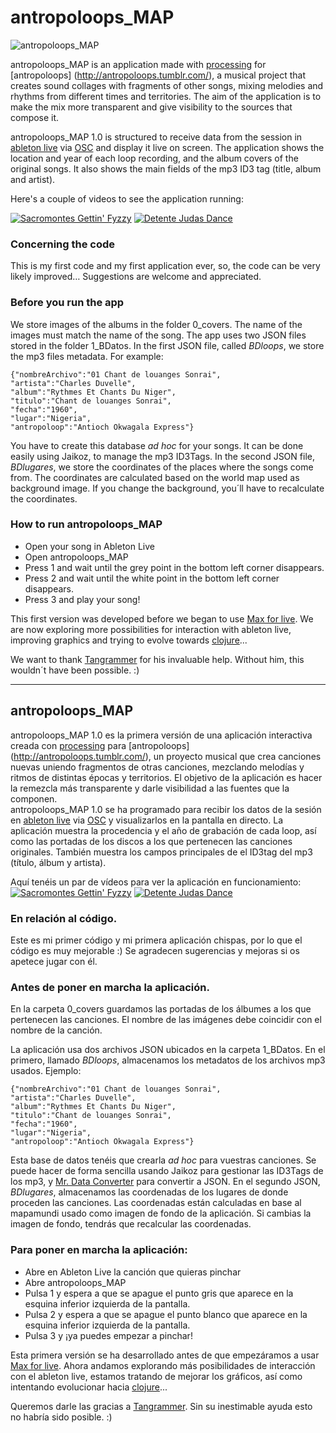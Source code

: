 # antropoloops_MAP
<img src="https://github.com/mi-mina/antropoloops_MAP_P5/blob/master/antropoloops-MAP.jpg" alt="antropoloops_MAP" title="antropoloops_MAP"  align="center"/>

antropoloops_MAP is an application made with [processing](https://processing.org/) for [antropoloops] (http://antropoloops.tumblr.com/), a musical project that creates sound collages with fragments of other songs, mixing melodies and rhythms from different times and territories. The aim of the application is to make the mix more transparent and give visibility to the sources that compose it.

antropoloops_MAP 1.0 is structured to receive data from the session in [ableton live](https://www.ableton.com/en/live/new-in-9/) via [OSC](http://opensoundcontrol.org/) and display it live on screen. The application shows the location and year of each loop recording, and the album covers of the original songs. It also shows the main fields of the mp3 ID3 tag (title, album and artist).

Here's a couple of videos to see the application running:

[![Sacromontes Gettin' Fyzzy](https://github.com/mi-mina/antropoloops_P5/blob/master/sacromontes%20getting%20fuzzy.jpg)](https://vimeo.com/118357778) [![Detente Judas Dance](https://github.com/mi-mina/antropoloops_P5/blob/master/detente%20judas%20dance.jpg)](https://vimeo.com/92180493)

### Concerning the code
This is my first code and my first application ever, so, the code can be very likely improved…
Suggestions are welcome and appreciated.

### Before you run the app
We store images of the albums in the folder 0_covers. The name of the images must match the name of the song. 
The app uses two JSON files stored in the folder 1_BDatos. In the first JSON file, called *BDloops*, we store the mp3 files metadata. For example:
```
{"nombreArchivo":"01 Chant de louanges Sonrai",
"artista":"Charles Duvelle",
"album":"Rythmes Et Chants Du Niger",
"titulo":"Chant de louanges Sonrai",
"fecha":"1960",
"lugar":"Nigeria",
"antropoloop":"Antioch Okwagala Express"}
```
You have to create this database *ad hoc* for your songs. It can be done easily using Jaikoz, to manage the mp3 ID3Tags.
In the second JSON file, *BDlugares*, we store the coordinates of the places where the songs come from.
The coordinates are calculated based on the world map used as background image. If you change the background, you´ll have to recalculate the coordinates.

### How to run antropoloops_MAP
* Open your song in Ableton Live
* Open antropoloops_MAP
* Press 1 and wait until the grey point in the bottom left corner disappears.
* Press 2 and wait until the white point in the bottom left corner disappears.
* Press 3 and play your song!

This first version was developed before we began to use [Max for live](https://www.ableton.com/en/live/max-for-live/). We are now exploring more possibilities for interaction with ableton live, improving graphics and trying to evolve towards [clojure](http://clojure.org/)...

We want to thank [Tangrammer](https://github.com/tangrammer) for his invaluable help. Without him, this wouldn´t have been possible. :) 
***
## antropoloops_MAP
antropoloops_MAP 1.0 es la primera versión de una aplicación interactiva creada con [processing](https://processing.org/) para [antropoloops] (http://antropoloops.tumblr.com/), un proyecto musical que crea canciones nuevas uniendo fragmentos de otras canciones, mezclando melodías y ritmos de distintas épocas y territorios. El objetivo de la aplicación es hacer la remezcla más transparente y darle visibilidad a las fuentes que la componen.  
antropoloops_MAP 1.0 se ha programado para recibir los datos de la sesión en [ableton live](https://www.ableton.com/en/live/new-in-9/) via [OSC](http://opensoundcontrol.org/) y visualizarlos en la pantalla en directo. La aplicación muestra la procedencia y el año de grabación de cada loop, así como las portadas de los discos a los que pertenecen las canciones originales. También muestra los campos principales de el ID3tag del mp3 (título, álbum y artista).

Aquí tenéis un par de vídeos para ver la aplicación en funcionamiento: 
[![Sacromontes Gettin' Fyzzy](https://github.com/mi-mina/antropoloops_P5/blob/master/sacromontes%20getting%20fuzzy.jpg)](https://vimeo.com/118357778) [![Detente Judas Dance](https://github.com/mi-mina/antropoloops_P5/blob/master/detente%20judas%20dance.jpg)](https://vimeo.com/92180493)

### En relación al código.
Este es mi primer código y mi primera aplicación chispas, por lo que el código es muy mejorable :)
Se agradecen sugerencias y mejoras si os apetece jugar con él.

### Antes de poner en marcha la aplicación.
En la carpeta 0_covers guardamos las portadas de los álbumes a los que pertenecen las canciones. El nombre de las imágenes debe coincidir con el nombre de la canción. 

La aplicación usa dos archivos JSON ubicados en la carpeta 1_BDatos. En el primero, llamado *BDloops*, almacenamos los metadatos de los archivos mp3 usados. Ejemplo:
```
{"nombreArchivo":"01 Chant de louanges Sonrai",
"artista":"Charles Duvelle",
"album":"Rythmes Et Chants Du Niger",
"titulo":"Chant de louanges Sonrai",
"fecha":"1960",
"lugar":"Nigeria",
"antropoloop":"Antioch Okwagala Express"}
```
Esta base de datos tenéis que crearla *ad hoc* para vuestras canciones. Se puede hacer de forma sencilla usando Jaikoz para gestionar las ID3Tags de los mp3, y [Mr. Data Converter](http://shancarter.github.io/mr-data-converter/) para convertir a JSON.
En el segundo JSON, *BDlugares*, almacenamos las coordenadas de los lugares de donde proceden las canciones. Las coordenadas están calculadas en base al mapamundi usado como imagen de fondo de la aplicación. Si cambias la imagen de fondo, tendrás que recalcular las coordenadas.

### Para poner en marcha la aplicación:
* Abre en Ableton Live la canción que quieras pinchar
* Abre antropoloops_MAP
* Pulsa 1 y espera a que se apague el punto gris que aparece en la esquina inferior izquierda de la pantalla.
* Pulsa 2 y espera a que se apague el punto blanco que aparece en la esquina inferior izquierda de la pantalla.
* Pulsa 3 y ¡ya puedes empezar a pinchar!

Esta primera versión se ha desarrollado antes de que empezáramos a usar [Max for live](https://www.ableton.com/en/live/max-for-live/). Ahora andamos explorando más posibilidades de interacción con el ableton live, estamos tratando de mejorar los gráficos, así como intentando evolucionar hacia [clojure](http://clojure.org/)...

Queremos darle las gracias a [Tangrammer](https://github.com/tangrammer). Sin su inestimable ayuda esto no habría sido posible. :)
